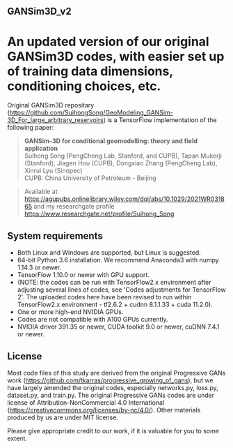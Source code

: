 ## GANSim3D_v2
# An updated version of our original GANSim3D codes, with easier set up of training data dimensions, conditioning choices, etc.

Original GANSim3D repositary (https://github.com/SuihongSong/GeoModeling_GANSim-3D_For_large_arbitrary_reservoirs) is a TensorFlow implementation of the following paper:

> **GANSim-3D for conditional geomodelling: theory and field application**<br>
> Suihong Song (PengCheng Lab, Stanford, and CUPB), Tapan Mukerji (Stanford), Jiagen Hou (CUPB), Dongxiao Zhang (PengCheng Lab), Xinrui Lyu (Sinopec) <br>
> CUPB: China University of Petroleum - Beijing

> Available at https://agupubs.onlinelibrary.wiley.com/doi/abs/10.1029/2021WR031865 and my researchgate profile https://www.researchgate.net/profile/Suihong_Song


## System requirements

* Both Linux and Windows are supported, but Linux is suggested.
* 64-bit Python 3.6 installation. We recommend Anaconda3 with numpy 1.14.3 or newer.
* TensorFlow 1.10.0 or newer with GPU support. 
* (NOTE: the codes can be run with TensorFlow2.x environment after adjusting several lines of codes, see 'Codes adjustments for TensorFlow 2'. The uploaded codes here have been revised to run within TensorFlow2.x environment - tf2.6.2 + cudnn 8.1.1.33 + cuda 11.2.0).
* One or more high-end NVIDIA GPUs.
* Codes are not compatible with A100 GPUs currently. 
* NVIDIA driver 391.35 or newer, CUDA toolkit 9.0 or newer, cuDNN 7.4.1 or newer.


## License
Most code files of this study are derived from the original Progressive GANs work (https://github.com/tkarras/progressive_growing_of_gans), but we have largely amended the original codes, especially networks.py, loss.py, dataset.py, and train.py. The original Progressive GANs codes are under license of Attribution-NonCommercial 4.0 International (https://creativecommons.org/licenses/by-nc/4.0/). Other materials produced by us are under MIT license.


Please give appropriate credit to our work, if it is valuable for you to some extent.
